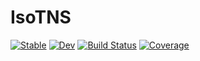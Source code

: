 # IsoTNS

[![Stable](https://img.shields.io/badge/docs-stable-blue.svg)](https://qingwqy.github.io/IsoTNS.jl/stable/)
[![Dev](https://img.shields.io/badge/docs-dev-blue.svg)](https://qingwqy.github.io/IsoTNS.jl/dev/)
[![Build Status](https://github.com/qingwqy/IsoTNS.jl/actions/workflows/CI.yml/badge.svg?branch=main)](https://github.com/qingwqy/IsoTNS.jl/actions/workflows/CI.yml?query=branch%3Amain)
[![Coverage](https://codecov.io/gh/qingwqy/IsoTNS.jl/branch/main/graph/badge.svg)](https://codecov.io/gh/qingwqy/IsoTNS.jl)
